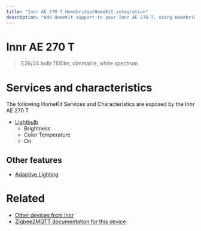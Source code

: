 ```yaml
---
title: "Innr AE 270 T Homebridge/HomeKit integration"
description: "Add HomeKit support to your Innr AE 270 T, using Homebridge, Zigbee2MQTT and homebridge-z2m."
---
```

<!---
This file has been GENERATED using src/docgen/docgen.ts
DO NOT EDIT THIS FILE MANUALLY!
-->
# Innr AE 270 T
> E26/24 bulb 1100lm, dimmable, white spectrum


# Services and characteristics
The following HomeKit Services and Characteristics are exposed by
the Innr AE 270 T

* [Lightbulb](../../light.md)
  * Brightness
  * Color Temperature
  * On

## Other features
* [Adaptive Lighting](../../light.md)

# Related
* [Other devices from Innr](../index.md#innr)
* [Zigbee2MQTT documentation for this device](https://www.zigbee2mqtt.io/devices/AE_270_T.html)